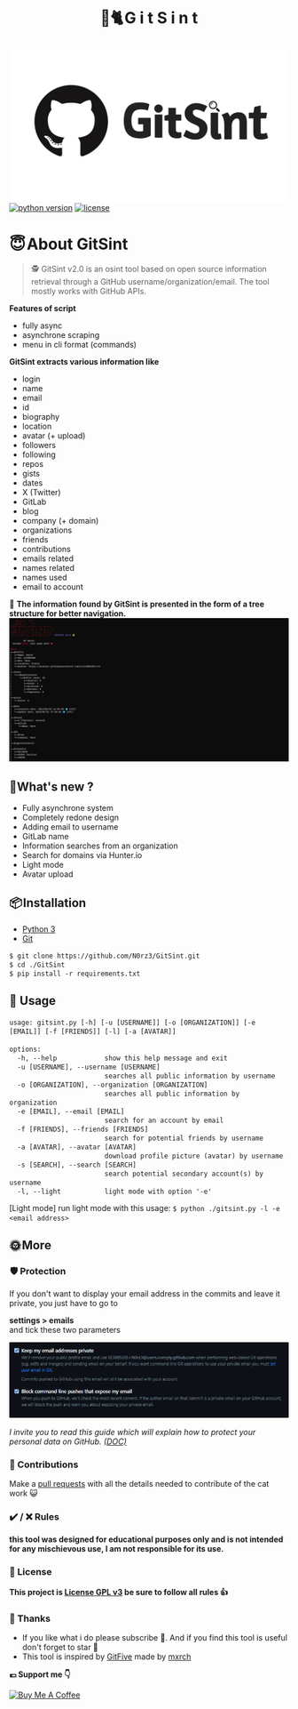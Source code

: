 <h1 align="center" id="title">🔎🐈 G i t S i n t</h1>

![](assets/logo.jpg)
[![python version](https://img.shields.io/badge/Python-3.10%2B-brightgreen)](https://www.python.org/downloads/)
[![license](https://img.shields.io/badge/License-GNU-blue.svg)](https://www.gnu.org/licenses/gpl-3.0.fr.html)

# **😇 About GitSint**
> 🕵️ GitSint v2.0 is an osint tool based on open source information retrieval through a GitHub username/organization/email.
> The tool mostly works with GitHub APIs.

**Features of script**
- fully async
- asynchrone scraping 
- menu in cli format (commands)

**GitSint extracts various information like**
- login
- name
- email
- id
- biography
- location
- avatar (+ upload)
- followers
- following
- repos
- gists
- dates
- X (Twitter)
- GitLab
- blog
- company (+ domain)
- organizations
- friends
- contributions
- emails related
- names related
- names used
- email to account

👀 **The information found by GitSint is presented in the form of a tree structure for better navigation.**
![](assets/example.png)

## **🎉What's new ?**

- Fully asynchrone system
- Completely redone design
- Adding email to username
- GitLab name
- Information searches from an organization
- Search for domains via Hunter.io
- Light mode
- Avatar upload


## **📦 Installation**

- [Python 3](https://www.python.org/downloads/)
- [Git](https://git-scm.com/downloads)

```
$ git clone https://github.com/N0rz3/GitSint.git
$ cd ./GitSint
$ pip install -r requirements.txt
```

## **🎲 Usage**

```
usage: gitsint.py [-h] [-u [USERNAME]] [-o [ORGANIZATION]] [-e [EMAIL]] [-f [FRIENDS]] [-l] [-a [AVATAR]]

options:
  -h, --help            show this help message and exit
  -u [USERNAME], --username [USERNAME]
                        searches all public information by username
  -o [ORGANIZATION], --organization [ORGANIZATION]
                        searches all public information by organization
  -e [EMAIL], --email [EMAIL]
                        search for an account by email
  -f [FRIENDS], --friends [FRIENDS]
                        search for potential friends by username
  -a [AVATAR], --avatar [AVATAR]
                        download profile picture (avatar) by username
  -s [SEARCH], --search [SEARCH]
                        search potential secondary account(s) by username
  -l, --light           light mode with option '-e'

```
[Light mode] run light mode with this usage: `$ python ./gitsint.py -l -e <email address>`

## 🌞 More

###  🛡️ Protection

If you don't want to display your email address in the commits and leave it private, you just have to go to 

**settings > emails**  
and tick these two parameters

![](assets/protection.png)

*I invite you to read this guide which will explain how to protect your personal data on GitHub. [(DOC)](https://docs.github.com/en/authentication/keeping-your-account-and-data-secure/removing-sensitive-data-from-a-repository)*

### **🗿 Contributions**
Make a [pull requests](https://github.com/N0rz3/GitSint/pulls) with all the details needed to contribute of the cat work 😺

### **✔️ / ❌ Rules**

**this tool was designed for educational purposes only and is not intended for any mischievous use, I am not responsible for its use.**

### **📜 License**

**This project is [License GPL v3](https://www.gnu.org/licenses/gpl-3.0.fr.html) be sure to follow all rules 👍**

### **💖 Thanks**
- If you like what i do please subscribe 💖. And if you find this tool is useful don't forget to star 🌟
- This tool is inspired by [GitFive](https://github.com/mxrch/GitFive) made by [mxrch](https://github.com/mxrch)

**💶 Support me 👇**

<a href="https://www.buymeacoffee.com/norze" target="_blank"><img src="https://cdn.buymeacoffee.com/buttons/v2/default-yellow.png" alt="Buy Me A Coffee" height="50" ></a> 
